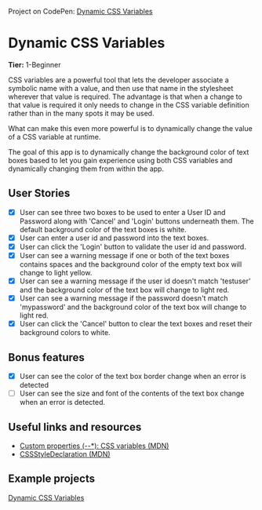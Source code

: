 Project on CodePen: [Dynamic CSS Variables](https://codepen.io/nnayuta/pen/oNwVXoG)

# Dynamic CSS Variables

**Tier:** 1-Beginner

CSS variables are a powerful tool that lets the developer associate a symbolic
name with a value, and then use that name in the stylesheet wherever that
value is required. The advantage is that when a change to that value is 
required it only needs to change in the CSS variable definition rather than in
the many spots it may be used.

What can make this even more powerful is to dynamically change the value of a
CSS variable at runtime.

The goal of this app is to dynamically change the background color of text boxes
based to let you gain experience using both CSS variables and dynamically 
changing them from within the app.

## User Stories

-   [x] User can see three two boxes to be used to enter a User ID and Password
along with 'Cancel' and 'Login' buttons underneath them. The default background
color of the text boxes is white.
-   [x] User can enter a user id and password into the text boxes.
-   [x] User can click the 'Login' button to validate the user id and password.
-   [x] User can see a warning message if one or both of the text boxes contains
spaces and the background color of the empty text box will change to light
yellow.
-   [x] User can see a warning message if the user id doesn't match 'testuser'
and the background color of the text box will change to light red.
-   [x] User can see a warning message if the password doesn't match 'mypassword'
and the background color of the text box will change to light red.
-   [x] User can click the 'Cancel' button to clear the text boxes and reset
their background colors to white.

## Bonus features

-   [x] User can see the color of the text box border change when an error is
detected
-   [ ] User can see the size and font of the contents of the text box change
when an error is detected.

## Useful links and resources

- [Custom properties (--*): CSS variables (MDN)](https://developer.mozilla.org/en-US/docs/Web/CSS/--*)
- [CSSStyleDeclaration (MDN)](https://developer.mozilla.org/en-US/docs/Web/API/CSSStyleDeclaration)

## Example projects

[Dynamic CSS Variables](https://codepen.io/gordawn/pen/oOWBXX)
